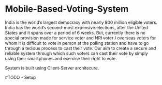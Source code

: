 # Mobile-Based-Voting-System
India is the world’s largest democracy with nearly 900 million eligible voters. India has the world’s second-most expensive elections, after the United States and it spans over a period of 6 weeks. But, currently there is no special provision made for service voter and NRI voter / overseas voters for whom it is difficult to vote in person at the polling station and have to go through a tedious process to cast their vote.
Our aim to create a secure and reliable system through which such voters can cast their vote by simply using their smartphones and exercise their right to vote. 

System is built using Client-Server architecure. 

#TODO - Setup
